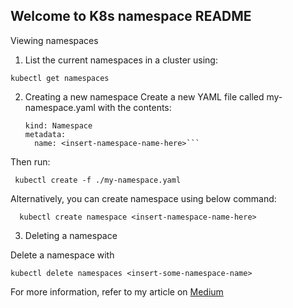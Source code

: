 ## Welcome to K8s namespace README
Viewing namespaces

1. List the current namespaces in a cluster using:

```kubectl get namespaces```

2. Creating a new namespace 
Create a new YAML file called my-namespace.yaml with the contents:

    ```apiVersion: v1
    kind: Namespace
    metadata:
      name: <insert-namespace-name-here>```
Then run:

   ``` kubectl create -f ./my-namespace.yaml```

Alternatively, you can create namespace using below command:

  ```  kubectl create namespace <insert-namespace-name-here>```
  
3. Deleting a namespace

Delete a namespace with

```kubectl delete namespaces <insert-some-namespace-name>```

For more information, refer to my article on [Medium](https://imoisharma.medium.com/namespaces-in-kubernetes-k8s-series-by-m-sharma-on-demand-part-2-65e455b846a0?source=your_stories_page-------------------------------------)
